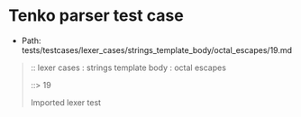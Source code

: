 # Tenko parser test case

- Path: tests/testcases/lexer_cases/strings_template_body/octal_escapes/19.md

> :: lexer cases : strings template body : octal escapes
>
> ::> 19
>
> Imported lexer test
>
> <template body> octal escape unclosed string

## FAIL

## Input

`````js
`${"-->"}\3
`````

## Output

_Note: the whole output block is auto-generated. Manual changes will be overwritten!_

Below follow outputs in four parsing modes: sloppy mode, strict mode script goal, module goal, web compat mode (always sloppy).

Note that the output parts are auto-generated by the test runner to reflect actual result.

### Sloppy mode

Parsed with script goal and as if the code did not start with strict mode header.

`````
throws: Lexer error!
    Unclosed template literal

`${"-->"}\3
        ^^^------- error
`````

### Strict mode

Parsed with script goal but as if it was starting with `"use strict"` at the top.

_Output same as sloppy mode._

### Module goal

Parsed with the module goal.

_Output same as sloppy mode._

### Web compat mode

Parsed in sloppy script mode but with the web compat flag enabled.

_Output same as sloppy mode._
